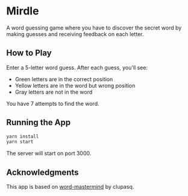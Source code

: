 # Mirdle

A word guessing game where you have to discover the secret word by making guesses and receiving feedback on each letter.

## How to Play

Enter a 5-letter word guess. After each guess, you'll see:
- Green letters are in the correct position
- Yellow letters are in the word but wrong position  
- Gray letters are not in the word

You have 7 attempts to find the word.

## Running the App

```bash
yarn install
yarn start
```

The server will start on port 3000.

## Acknowledgments

This app is based on [word-mastermind](https://github.com/clupasq/word-mastermind) by clupasq.